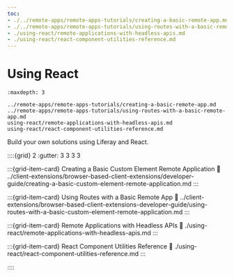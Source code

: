 ```yaml
---
toc:
- ./../remote-apps/remote-apps-tutorials/creating-a-basic-remote-app.md
- ./../remote-apps/remote-apps-tutorials/using-routes-with-a-basic-remote-app.md
- ./using-react/remote-applications-with-headless-apis.md
- ./using-react/react-component-utilities-reference.md
---
```

# Using React

```{toctree}
:maxdepth: 3

../remote-apps/remote-apps-tutorials/creating-a-basic-remote-app.md
../remote-apps/remote-apps-tutorials/using-routes-with-a-basic-remote-app.md
using-react/remote-applications-with-headless-apis.md
using-react/react-component-utilities-reference.md
```

Build your own solutions using Liferay and React.

::::{grid} 2
:gutter: 3 3 3 3

:::{grid-item-card} Creating a Basic Custom Element Remote Application
:link: ../client-extensions/browser-based-client-extensions/developer-guide/creating-a-basic-custom-element-remote-application.md
:::

:::{grid-item-card} Using Routes with a Basic Remote App
:link: ../client-extensions/browser-based-client-extensions-developer-guide/using-routes-with-a-basic-custom-element-remote-application.md
:::

:::{grid-item-card} Remote Applications with Headless APIs
:link: ./using-react/remote-applications-with-headless-apis.md
:::

:::{grid-item-card} React Component Utilities Reference
:link: ./using-react/react-component-utilities-reference.md
:::

::::